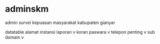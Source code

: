 # adminskm
admin survei kepuasan masyarakat kabupaten gianyar

datatable
    alamat instansi
    laporan             v
    koran paswara           v
    telepon penting         v
    sub domain      v